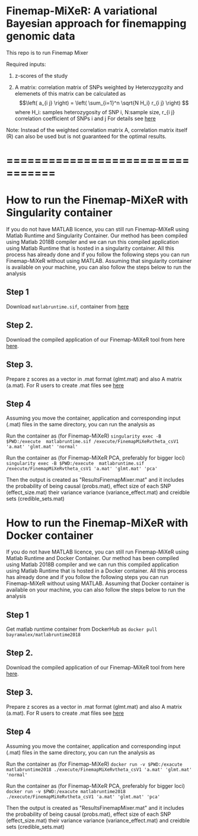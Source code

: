 # Finemap-MiXeR: A variational Bayesian approach for finemapping genomic data






This repo is to run Finemap Mixer 

Required inputs:

1) z-scores of the study 

2) A matrix: correlation matrix of SNPs weighted by Heterozygozity and elemenets of this matrix can be calculated as
  $$\left( a_{i j} \right) = \left( \sum_{i=1}^n \sqrt{N H_i} r_{i j} \right) $$
where  H_i: samples heterozygosity of SNP i, N:sample size, r_{i j} correlation coefficient of SNPs i and j     For details see [here](https://www.biorxiv.org/content/10.1101/2022.11.30.518509v2.full.pdf)

Note: Instead of the weighted correlation matrix A, correlation matrix itself (R) can also be used but is not guaranteed for the optimal results.

# =================================


# How to run the Finemap-MiXeR with Singularity container

 If you do not have MATLAB licence, you can still run Finemap-MiXeR using Matlab Runtime and Singularity Container. Our method has been compiled using Matlab 2018B compiler  and  we can run this compiled application using Matlab Runtime that is hosted in a singularity container. All this process has already done and if you follow the following steps you can run Finemap-MiXeR without using MATLAB. Assuming that singularity container is available on your machine, you can also follow the steps below to run the analysis

## Step 1
Download ``matlabruntime.sif``,  container from [here](https://drive.google.com/file/d/1tJ14nauquF_GZg10gOB1Mj2EIsXXYbLC/view?usp=drive_link)

## Step 2. 
Download the compiled application of our Finemap-MiXeR tool from here [here](https://drive.google.com/file/d/1SoLpSclxm5NsGSEz2nWfN0CawuicWid7/view?usp=sharing).

## Step 3. 
Prepare z scores as a vector in .mat format (glmt.mat) and also A matrix (a.mat). For R users to create .mat files see [here](https://www.rdocumentation.org/packages/R.matlab/versions/3.7.0/topics/writeMat)

## Step 4 

Assuming you move the container, application and corresponding input (.mat) files in the same directory, you can run the analysis as

Run the container as (for Finemap-MiXeR)  `singularity exec -B $PWD:/execute  matlabruntime.sif /execute/FinemapMiXeRvtheta_csV1 'a.mat' 'glmt.mat' 'normal' `

Run the container as (for Finemap-MiXeR PCA, preferably for bigger loci)  `singularity exec -B $PWD:/execute  matlabruntime.sif /execute/FinemapMiXeRvtheta_csV1 'a.mat' 'glmt.mat' 'pca' `

Then the output is created as "ResultsFinemapMixer.mat" and it includes the probability of being causal (probs.mat), effect size of each SNP (effect_size.mat) their variance variance (variance_effect.mat) and creidble sets (credible_sets.mat)

# How to run the Finemap-MiXeR with Docker container

 If you do not have MATLAB licence, you can still run Finemap-MiXeR using Matlab Runtime and Docker Container. Our method has been compiled using Matlab 2018B compiler  and  we can run this compiled application using Matlab Runtime that is hosted in a Docker container. All this process has already done and if you follow the following steps you can run Finemap-MiXeR without using MATLAB. Assuming that Docker container is available on your machine, you can also follow the steps below to run the analysis

## Step 1
Get matlab runtime container from DockerHub as  `docker pull bayramalex/matlabruntime2018`

## Step 2. 
Download the compiled application of our Finemap-MiXeR tool from here [here](https://drive.google.com/file/d/1SoLpSclxm5NsGSEz2nWfN0CawuicWid7/view?usp=sharing).

## Step 3. 
Prepare z scores as a vector in .mat format (glmt.mat) and also A matrix (a.mat). For R users to create .mat files see [here](https://www.rdocumentation.org/packages/R.matlab/versions/3.7.0/topics/writeMat)

## Step 4 

Assuming you move the container, application and corresponding input (.mat) files in the same directory, you can run the analysis as

Run the container as (for Finemap-MiXeR)  `docker run -v $PWD:/exacute matlabruntime2018 ./execute/FinemapMiXeRvtheta_csV1 'a.mat' 'glmt.mat' 'normal' `

Run the container as (for Finemap-MiXeR PCA, preferably for bigger loci)  `docker run -v $PWD:/exacute matlabruntime2018 ./execute/FinemapMiXeRvtheta_csV1 'a.mat' 'glmt.mat' 'pca' `

Then the output is created as "ResultsFinemapMixer.mat" and it includes the probability of being causal (probs.mat), effect size of each SNP (effect_size.mat) their variance variance (variance_effect.mat) and creidble sets (credible_sets.mat)
